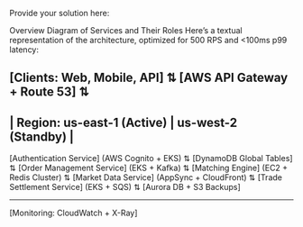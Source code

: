 Provide your solution here:

Overview Diagram of Services and Their Roles
Here’s a textual representation of the architecture, optimized for 500 RPS and <100ms p99 latency:


[Clients: Web, Mobile, API]
         ⇅
[AWS API Gateway + Route 53]
         ⇅
-------------------------------------------------
| Region: us-east-1 (Active) | us-west-2 (Standby) |
-------------------------------------------------
[Authentication Service]
   (AWS Cognito + EKS)
         ⇅
[DynamoDB Global Tables]
         ⇅
[Order Management Service]
       (EKS + Kafka)
         ⇅
[Matching Engine]
    (EC2 + Redis Cluster)
         ⇅
[Market Data Service]
   (AppSync + CloudFront)
         ⇅
[Trade Settlement Service]
      (EKS + SQS)
         ⇅
[Aurora DB + S3 Backups]



-------------------------------------------------
[Monitoring: CloudWatch + X-Ray]
